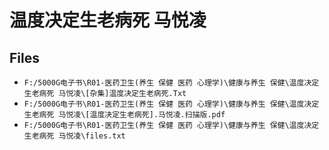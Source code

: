 # 温度决定生老病死 马悦凌

## Files

- `F:/5000G电子书\R01-医药卫生(养生 保健 医药 心理学)\健康与养生 保健\温度决定生老病死 马悦凌\[杂集]温度决定生老病死.Txt`
- `F:/5000G电子书\R01-医药卫生(养生 保健 医药 心理学)\健康与养生 保健\温度决定生老病死 马悦凌\[温度决定生老病死].马悦凌.扫描版.pdf`
- `F:/5000G电子书\R01-医药卫生(养生 保健 医药 心理学)\健康与养生 保健\温度决定生老病死 马悦凌\files.txt`

